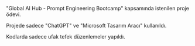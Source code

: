"Global AI Hub - Prompt Engineering Bootcamp" kapsamında istenilen proje ödevi.

Projede sadece "ChatGPT" ve "Microsoft Tasarım Aracı" kullanıldı.

Kodlarda sadece ufak tefek düzenlemeler yapıldı.
